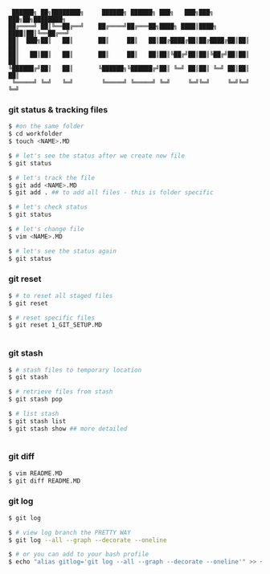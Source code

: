      ██████╗ ██╗████████╗     ██████╗ ██████╗ ███╗   ███╗███╗   ███╗██╗████████╗
    ██╔════╝ ██║╚══██╔══╝    ██╔════╝██╔═══██╗████╗ ████║████╗ ████║██║╚══██╔══╝
    ██║  ███╗██║   ██║       ██║     ██║   ██║██╔████╔██║██╔████╔██║██║   ██║   
    ██║   ██║██║   ██║       ██║     ██║   ██║██║╚██╔╝██║██║╚██╔╝██║██║   ██║   
    ╚██████╔╝██║   ██║       ╚██████╗╚██████╔╝██║ ╚═╝ ██║██║ ╚═╝ ██║██║   ██║   
     ╚═════╝ ╚═╝   ╚═╝        ╚═════╝ ╚═════╝ ╚═╝     ╚═╝╚═╝     ╚═╝╚═╝   ╚═╝   
                                                                                                                                    
 
### git status & tracking files 
```bash
$ #on the same folder
$ cd workfolder
$ touch <NAME>.MD

$ # let's see the status after we create new file
$ git status 

$ # let's track the file
$ git add <NAME>.MD
$ git add . ## to add all files - this is folder specific

$ # let's check status
$ git status

$ # let's change file
$ vim <NAME>.MD

$ # let's see the status again
$ git status
```
 
### git reset  

```bash 
$ # to reset all staged files
$ git reset 

$ # reset specific files
$ git reset 1_GIT_SETUP.MD  
 
```
 
### git stash  

```bash 
$ # stash files to temporary location
$ git stash 

$ # retrieve files from stash
$ git stash pop

$ # list stash 
$ git stash list
$ git stash show ## more detailed
 
```


### git diff

```bash  
$ vim README.MD
$ git diff README.MD
```
 

### git log 
```bash  
$ git log 

$ # view log branch the PRETTY WAY
$ git log --all --graph --decorate --oneline

$ # or you can add to your bash profile 
$ echo "alias gitlog='git log --all --graph --decorate --oneline'" >> ~/.bash_profile
 
```